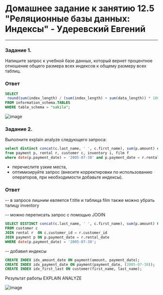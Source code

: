 # Домашнее задание к занятию 12.5 "Реляционные базы данных: Индексы" - Удеревский Евгений 


---

### Задание 1.

Напишите запрос к учебной базе данных, который вернет процентное отношение общего размера всех индексов к общему размеру всех таблиц.
### Ответ
```sql
SELECT 
 round(sum(index_length) / (sum(index_length) + sum(data_length)) * 100) persent_of_index
FROM information_schema.TABLES 
WHERE table_schema = "sakila";  
```
![image](https://user-images.githubusercontent.com/105911902/191943050-2cfe6b1a-e743-4267-9b26-0debeaafcd12.png)


### Задание 2.

Выполните explain analyze следующего запроса:
```sql
select distinct concat(c.last_name, ' ', c.first_name), sum(p.amount) over (partition by c.customer_id, f.title)
from payment p, rental r, customer c, inventory i, film f
where date(p.payment_date) = '2005-07-30' and p.payment_date = r.rental_date and r.customer_id = c.customer_id and i.inventory_id = r.inventory_id
```
- перечислите узкие места,
- оптимизируйте запрос (внесите корректировки по использованию операторов, при необходимости добавьте индексы).

### Ответ
-- в запросе лишним евляется f.title и таблица film также можно убрать талицу inventory

-- можно переписать запрос с помощью JOOIN  
```sql
SELECT DISTINCT concat(c.last_name, ' ', c.first_name), sum(p.amount) OVER (PARTITION BY c.customer_id)
FROM customer c
JOIN rental r  ON c.customer_id = r.customer_id 
JOIN payment p ON p.payment_date = r.rental_date 
WHERE date(p.payment_date) = '2005-07-30';
```

-- добавил индексы
```sql
CREATE INDEX idx_amount_date ON payment(amount, payment_date);
CREATE INDEX idx_payment_date ON payment(payment_date, (2005-07-30));
CREATE INDEX idx_first_last ON customer(first_name, last_name);  
```
Результат работы EXPLAIN ANALYZE 

![image](https://user-images.githubusercontent.com/105911902/191944103-ce44c2b0-e33b-47ae-bf8e-4e7df3d86e86.png)

